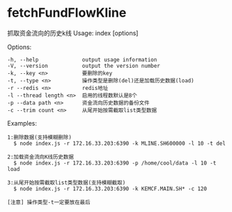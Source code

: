 fetchFundFlowKline
==================

抓取资金流向的历史k线
Usage: index [options] 

  Options:

    -h, --help              output usage information
    -V, --version           output the version number
    -k, --key <n>           要删除的key
    -t, --type <n>          操作类型是删除(del)还是加载历史数据(load)
    -r --redis <n>          redis地址
    -l --thread length <n>  启用的线程数默认是8个
    -p --data path <n>      资金流向历史数据的备份文件
    -c --trim count <n>     从尾开始按需截取list类型数据

  Examples:

    1:删除数据(支持模糊删除)
      $ node index.js -r 172.16.33.203:6390 -k MLINE.SH600000 -l 10 -t del 

    2:加载资金流向K线历史数据
      $ node index.js -r 172.16.33.203:6390 -p /home/cool/data -l 10 -t load 

    3:从尾开始按需截取list类型数据(支持模糊截取)
      $ node index.js -r 172.16.33.203:6390 -k KEMCF.MAIN.SH* -c 120 

    [注意] 操作类型-t一定要放在最后

